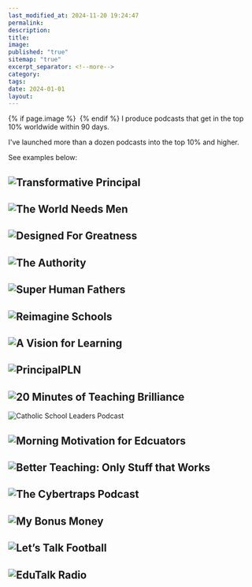 ```yaml
---
last_modified_at: 2024-11-20 19:24:47
permalink: 
description: 
title: 
image: 
published: "true"
sitemap: "true"
excerpt_separator: <!--more-->
category: 
tags: 
date: 2024-01-01
layout:
---
```



{% if page.image %} <img src="{{ page.image }}" alt=""> {% endif %}
I produce podcasts that get in the top 10% worldwide within 90 days. 

I've launched more than a dozen podcasts into the top 10% and higher. 

See examples below: 


## ![Transformative Principal](https://cdn-images-2.listennotes.com/images/podcasts/YzmKZBM3DI6/badge/)

## ![The World Needs Men](https://cdn-images-2.listennotes.com/images/podcasts/auQnz6vOf4t/badge/)
## ![Designed For Greatness](https://cdn-images-2.listennotes.com/images/podcasts/aAnrTCYJ64K/badge/)
## ![The Authority](https://cdn-images-2.listennotes.com/images/podcasts/_Cs5Op6jwFf/badge/)

## ![Super Human Fathers](https://cdn-images-2.listennotes.com/images/podcasts/riq37xF9ROU/badge/)
## ![Reimagine Schools](https://cdn-images-2.listennotes.com/images/podcasts/1NaBGxLO75S/badge/)

## ![A Vision for Learning](https://cdn-images-2.listennotes.com/images/podcasts/AIrVYfpLxDO/badge/)

## ![PrincipalPLN](https://cdn-images-2.listennotes.com/images/podcasts/yNYxIznp-K_/badge/)

## ![20 Minutes of Teaching Brilliance](https://cdn-images-2.listennotes.com/images/podcasts/ElBJs5mfN8-/badge/)

![Catholic School Leaders Podcast](https://cdn-images-2.listennotes.com/images/podcasts/Nser8d6hRSA/badge/)


## ![Morning Motivation for Edcuators](https://cdn-images-2.listennotes.com/images/podcasts/xzpdQLAaIh3/badge/)


## ![Better Teaching: Only Stuff that Works](https://cdn-images-2.listennotes.com/images/podcasts/bmtUPgKM61W/badge/)


## ![The Cybertraps Podcast](https://cdn-images-2.listennotes.com/images/podcasts/UvEwe9jtPZg/badge/)

## ![My Bonus Money](https://cdn-images-2.listennotes.com/images/podcasts/hb4gq2J5cWm/badge/)


## ![Let’s Talk Football](https://cdn-images-2.listennotes.com/images/podcasts/H4-dKbnN1Ji/badge/?_gl=1*zfo496*_gcl_au*NTA5MTg3ODkxLjE3Mjg3MzQxODQ.*_ga*MTU0MDczODEyOS4xNzI3OTA2NjA1*_ga_T0PZE2Z7L4*MTczMTM4OTYwMS43LjEuMTczMTM4OTYxNy40NC4wLjA.)

## ![EduTalk Radio](https://cdn-images-2.listennotes.com/images/podcasts/eZ8U09TOEPa/badge/?_gl=1*18lyi2k*_gcl_au*MTY5NDIzNjM2NC4xNzI3ODM5NzA5*_ga*MTU3MDQ3NzEzNC4xNzI2ODUyMTk4*_ga_T0PZE2Z7L4*MTczMjE0MjQyMC4xOC4xLjE3MzIxNDI0MzYuNDQuMC4w)

